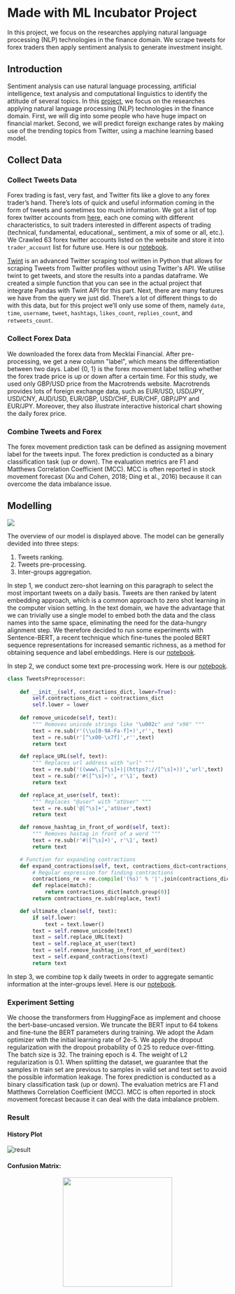 # Made with ML Incubator Project
In this project, we focus on the researches applying natural language processing (NLP) technologies in the finance domain. We scrape tweets for forex traders then apply sentiment analysis to generate investment insight.

## Introduction
Sentiment analysis can use natural language processing, artificial intelligence, text analysis and computational linguistics to identify the attitude of several topics. In this [project](https://madewithml.com/projects/1390/nlp-oriented-finance-analyzer/), we focus on the researches applying natural language processing (NLP) technologies in the finance domain. First, we will dig into some people who have huge impact on financial market. Second, we will predict foreign exchange rates by making use of the trending topics from Twitter, using a machine learning based model.

## Collect Data

### Collect Tweets Data
Forex trading is fast, very fast, and Twitter fits like a glove to any forex trader’s hand. There’s lots of quick and useful information coming in the form of tweets and sometimes too much information. We got a list of top forex twitter accounts from [here](https://www.forexcrunch.com/60-top-forex-twitter-accounts/), each one coming with different characteristics, to suit traders interested in different aspects of trading (technical, fundamental, educational,, sentiment, a mix of some or all, etc.). We Crawled 63 forex twitter accounts listed on the website and store it into `trader_account` list for future use. Here is our [notebook](https://github.com/penguinwang96825/Made-with-ML-Incubator-Project/blob/master/notebook/twint.ipynb).

[Twint](https://github.com/twintproject/twint) is an advanced Twitter scraping tool written in Python that allows for scraping Tweets from Twitter profiles without using Twitter's API. We utilise twint to get tweets, and store the results into a pandas dataframe. We created a simple function that you can see in the actual project that integrate Pandas with Twint API for this part. Next, there are many features we have from the query we just did. There’s a lot of different things to do with this data, but for this project we’ll only use some of them, namely `date`, `time`, `username`, `tweet`, `hashtags`, `likes_count`, `replies_count`, and `retweets_count`.

### Collect Forex Data
We downloaded the forex data from Mecklai Financial. After pre-processing, we get a new column "label", which means the differentiation between two days. Label {0, 1} is the forex movement label telling whether the forex trade price is up or down after a certain time. For this study, we used only GBP/USD price from the Macrotrends website. Macrotrends provides lots of foreign exchange data, such as EUR/USD, USD/JPY, USD/CNY, AUD/USD, EUR/GBP, USD/CHF, EUR/CHF, GBP/JPY and EUR/JPY. Moreover, they also illustrate interactive historical chart showing the daily forex price.

### Combine Tweets and Forex
The forex movement prediction task can be defined as assigning movement label for the tweets input. The forex prediction is conducted as a binary classification task (up or down). The evaluation metrics are F1 and Matthews Correlation Coefficient (MCC). MCC is often reported in stock movement forecast (Xu and Cohen, 2018; Ding et al., 2016) because it can overcome the data imbalance issue.

## Modelling
![](https://github.com/penguinwang96825/Made-with-ML-Incubator-Project/blob/master/image/model%20structure.png?raw=true)

The overview of our model is displayed above. The model can be generally devided into three steps:
1. Tweets ranking.
2. Tweets pre-processing.
3. Inter-groups aggregation.

In step 1, we conduct zero-shot learning on this paragraph to select the most important tweets on a daily basis. Tweets are then ranked by latent embedding approach, which is a common approach to zero shot learning in the computer vision setting. In the text domain, we have the advantage that we can trivially use a single model to embed both the data and the class names into the same space, eliminating the need for the data-hungry alignment step. We therefore decided to run some experiments with Sentence-BERT, a recent technique which fine-tunes the pooled BERT sequence representations for increased semantic richness, as a method for obtaining sequence and label embeddings. Here is our [notebook](https://github.com/penguinwang96825/Made-with-ML-Incubator-Project/blob/master/notebook/Zero-shot%20Learning.ipynb).

In step 2, we conduct some text pre-processing work. Here is our [notebook](https://github.com/penguinwang96825/Made-with-ML-Incubator-Project/blob/master/notebook/Tweet%20Preprocessing.ipynb).
```python
class TweetsPreprocessor:
    
    def __init__(self, contractions_dict, lower=True):
        self.contractions_dict = contractions_dict
        self.lower = lower
        
    def remove_unicode(self, text):
        """ Removes unicode strings like "\u002c" and "x96" """
        text = re.sub(r'(\\u[0-9A-Fa-f]+)',r'', text)       
        text = re.sub(r'[^\x00-\x7f]',r'',text)
        return text

    def replace_URL(self, text):
        """ Replaces url address with "url" """
        text = re.sub('((www\.[^\s]+)|(https?://[^\s]+))','url',text)
        text = re.sub(r'#([^\s]+)', r'\1', text)
        return text

    def replace_at_user(self, text):
        """ Replaces "@user" with "atUser" """
        text = re.sub('@[^\s]+','atUser',text)
        return text

    def remove_hashtag_in_front_of_word(self, text):
        """ Removes hastag in front of a word """
        text = re.sub(r'#([^\s]+)', r'\1', text)
        return text

    # Function for expanding contractions
    def expand_contractions(self, text, contractions_dict=contractions_dict):
        # Regular expression for finding contractions
        contractions_re = re.compile('(%s)' % '|'.join(contractions_dict.keys()))
        def replace(match):
            return contractions_dict[match.group(0)]
        return contractions_re.sub(replace, text)

    def ultimate_clean(self, text):
        if self.lower:
            text = text.lower()
        text = self.remove_unicode(text)
        text = self.replace_URL(text)
        text = self.replace_at_user(text)
        text = self.remove_hashtag_in_front_of_word(text)
        text = self.expand_contractions(text)
        return text
```

In step 3, we combine top k daily tweets in order to aggregate semantic information at the inter-groups level. Here is our [notebook](https://github.com/penguinwang96825/Made-with-ML-Incubator-Project/blob/master/notebook/BERT%20Aggregate%20Model.ipynb).

### Experiment Setting
We choose the transformers from HuggingFace as implement and choose the bert-base-uncased version. We truncate the BERT input to 64 tokens and fine-tune the BERT parameters during training. We adopt the Adam optimizer with the initial learning rate of 2e-5. We apply the dropout regularization with the dropout probability of 0.25 to reduce over-fitting. The batch size is 32. The training epoch is 4. The weight of L2 regularization is 0.1. When splitting the dataset, we guarantee that the samples in train set are previous to samples in valid set and test set to avoid the possible information leakage. The forex prediction is conducted as a binary classification task (up or down). The evaluation metrics are F1 and Matthews Correlation Coefficient (MCC). MCC is often reported in stock movement forecast because it can deal with the data imbalance problem.

### Result
#### History Plot
![result](https://github.com/penguinwang96825/Made-with-ML-Incubator-Project/blob/master/image/result.png?raw=true)

#### Confusion Matrix: 
<p align="center">
    <img src="https://github.com/penguinwang96825/Made-with-ML-Incubator-Project/blob/master/image/confusion%20matrix.png?raw=true" width="250" height="250">
</p>